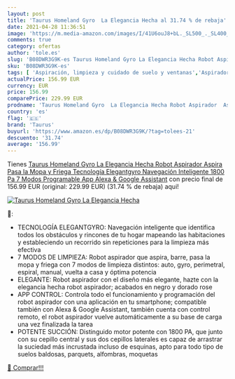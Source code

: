 ```yaml
---
layout: post
title: 'Taurus Homeland Gyro  La Elegancia Hecha al 31.74 % de rebaja'
date: 2021-04-28 11:36:51
image: 'https://m.media-amazon.com/images/I/41U6ouJ8+bL._SL500_._SL400_.jpg'
comments: true
category: ofertas
author: 'tole.es'
slug: 'B08DWR3G9K-es Taurus Homeland Gyro La Elegancia Hecha Robot Aspirador...'
sku: 'B08DWR3G9K-es'
tags: [ 'Aspiración, limpieza y cuidado de suelo y ventanas','Aspiradoras','Hogar y cocina','Robots aspiradores','alexa','taurus', ]
actualPrice: 156.99 EUR
currency: EUR
price: 156.99
comparePrice: 229.99 EUR
prodname: 'Taurus Homeland Gyro  La Elegancia Hecha Robot Aspirador  Aspira  Pasa la Mopa y Friega  Tecnología Elegantgyro  Navegación Inteligente  1800 Pa  7 Modos  Programable  App  Alexa & Google Assistant'
country: 'es'
flag: '🇪🇸'
brand: 'Taurus'
buyurl: 'https://www.amazon.es/dp/B08DWR3G9K/?tag=tolees-21'
descuento: '31.74'
average: '156.99'
---
```


Tienes [Taurus Homeland Gyro  La Elegancia Hecha Robot Aspirador  Aspira  Pasa la Mopa y Friega  Tecnología Elegantgyro  Navegación Inteligente  1800 Pa  7 Modos  Programable  App  Alexa & Google Assistant](https://www.amazon.es/dp/B08DWR3G9K/?tag=tolees-21) con precio final de  156.99 EUR (original: 229.99 EUR) (31.74 %  de rebaja) aqui!

[![Taurus Homeland Gyro  La Elegancia Hecha](https://m.media-amazon.com/images/I/41U6ouJ8+bL._SL500_._SL400_.jpg)](https://www.amazon.es/dp/B08DWR3G9K/?tag=tolees-21)

🔎:

- TECNOLOGÍA ELEGANTGYRO: Navegación inteligente que identifica todos los obstáculos y rincones de tu hogar mapeando las habitaciones y estableciendo un recorrido sin repeticiones para la limpieza más efectiva
- 7 MODOS DE LIMPIEZA: Robot aspirador que aspira, barre, pasa la mopa y friega con 7 modos de limpieza distintos: auto, gyro, perimetral, espiral, manual, vuelta a casa y óptima potencia
- ELEGANTE: Robot aspirador con el diseño más elegante, hazte con la elegancia hecha robot aspirador; acabados en negro y dorado rose
- APP CONTROL: Controla todo el funcionamiento y programación del robot aspirador con una aplicación en tu smartphone; compatible también con Alexa & Google Assistant, también cuenta con control remoto, el robot aspirador vuelve automáticamente a su base de carga una vez finalizada la tarea
- POTENTE SUCCIÓN: Distinguido motor potente con 1800 PA, que junto con su cepillo central y sus dos cepillos laterales es capaz de arrastrar la suciedad más incrustada incluso de esquinas, apto para todo tipo de suelos baldosas, parquets, alfombras, moquetas

[🛒 Comprar!!!](https://www.amazon.es/dp/B08DWR3G9K/?tag=tolees-21)
